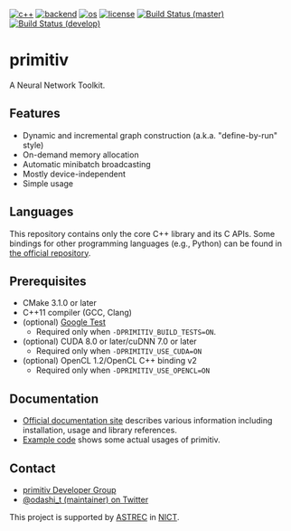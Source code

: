 [![c++](https://img.shields.io/badge/c%2B%2B-11-blue.svg)](https://isocpp.org/)
[![backend](https://img.shields.io/badge/backend-CPU%2c%20CUDA%2c%20OpenCL-blue.svg)](README.md)
[![os](https://img.shields.io/badge/os-Ubuntu%2c%20Debian%2c%20Fedora%2c%20OSX-blue.svg)](https://travis-ci.org/odashi/primitiv)
[![license](https://img.shields.io/badge/license-Apache%202.0-blue.svg)](LICENSE)
[![Build Status (master)](https://img.shields.io/travis/primitiv/primitiv/master.svg?label=build+%28master%29)](https://travis-ci.org/primitiv/primitiv)
[![Build Status (develop)](https://img.shields.io/travis/primitiv/primitiv/develop.svg?label=build+%28develop%29)](https://travis-ci.org/primitiv/primitiv)


primitiv
========

A Neural Network Toolkit.


Features
--------

- Dynamic and incremental graph construction (a.k.a. "define-by-run" style)
- On-demand memory allocation
- Automatic minibatch broadcasting
- Mostly device-independent
- Simple usage


Languages
---------

This repository contains only the core C++ library and its C APIs.
Some bindings for other programming languages (e.g., Python) can be found in [the official repository](https://github.com/primitiv).


Prerequisites
-------------

- CMake 3.1.0 or later
- C++11 compiler (GCC, Clang)
- (optional) [Google Test](https://github.com/google/googletest)
  - Required only when `-DPRIMITIV_BUILD_TESTS=ON`.
- (optional) CUDA 8.0 or later/cuDNN 7.0 or later
  - Required only when `-DPRIMITIV_USE_CUDA=ON`
- (optional) OpenCL 1.2/OpenCL C++ binding v2
  - Required only when `-DPRIMITIV_USE_OPENCL=ON`


Documentation
-------------

- [Official documentation site]() describes various information including
  installation, usage and library references.
- [Example code](examples) shows some actual usages of primitiv.


Contact
-------

- [primitiv Developer Group](https://groups.google.com/forum/#!forum/primitiv-developer-group)
- [@odashi_t (maintainer) on Twitter](https://twitter.com/odashi_t)

This project is supported by [ASTREC](http://astrec.nict.go.jp/) in [NICT](http://nict.go.jp/).
